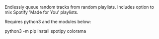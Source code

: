 Endlessly queue random tracks from random playlists. Includes option to mix Spotify 'Made for You' playlists. <br>

Requires python3 and the modules below: <br>

python3 -m pip install spotipy colorama <br>
 
